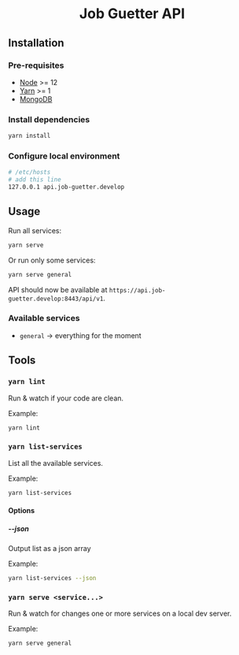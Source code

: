 <div align="center">

# Job Guetter API

</div>

## Installation

### Pre-requisites

- [Node](https://nodejs.org/en/download/package-manager/) >= 12
- [Yarn](https://classic.yarnpkg.com/lang/en/docs/install/#debian-stable) >= 1
- [MongoDB](https://docs.mongodb.com/manual/tutorial/install-mongodb-on-ubuntu/)

### Install dependencies

```bash
yarn install
```

### Configure local environment

```bash
# /etc/hosts
# add this line
127.0.0.1 api.job-guetter.develop
```



## Usage

Run all services:

```bash
yarn serve
```

Or run only some services:

```bash
yarn serve general
```

API should now be available at `https://api.job-guetter.develop:8443/api/v1`.

### Available services

- `general` -> everything for the moment

## Tools

### `yarn lint`

Run & watch if your code are clean.

Example:

```bash
yarn lint
```

### `yarn list-services`

List all the available services.

Example:

```bash
yarn list-services
```

#### Options

##### --json

Output list as a json array

Example:

```bash
yarn list-services --json
```

### `yarn serve <service...>`

Run & watch for changes one or more services on a local dev server.

Example:

```bash
yarn serve general
```
